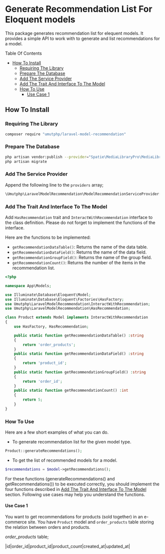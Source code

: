 # Generate Recommendation List For Eloquent models

This package generates recommendation list for elequent models. It provides a simple API to work with to generate and list recommendations for a model.

<!-- START doctoc generated TOC please keep comment here to allow auto update -->
<!-- DON'T EDIT THIS SECTION, INSTEAD RE-RUN doctoc TO UPDATE -->
Table Of Contents

- [How To Install](#how-to-install)
  - [Requiring The Library](#requiring-the-library)
  - [Prepare The Database](#prepare-the-database)
  - [Add The Service Provider](#add-the-service-provider)
  - [Add The Trait And Interface To The Model](#add-the-trait-and-interface-to-the-model)
  - [How To Use](#how-to-use)
    - [Use Case 1](#use-case-1)

<!-- END doctoc generated TOC please keep comment here to allow auto update -->

## How To Install

### Requiring The Library

```bash
composer require "umutphp/laravel-model-recommendation"
```

### Prepare The Database

```bash
php artisan vendor:publish --provider="Spatie\MediaLibraryPro\MediaLibraryProServiceProvider" --tag="media-library-pro-migrations"
php artisan migrate
```

### Add The Service Provider

Append the following line to the `providers` array;

```php
\Umutphp\LaravelModelRecommendation\ModelRecommendationServiceProvider::class,
```

### Add The Trait And Interface To The Model

Add `HasRecommendation` trait and `InteractWithRecommendation` interface to the class definition. Please do not forget to implement the functions of the interface.

Here are the functions to be implemented:

* `getRecommendationDataTable()`: Returns the name of the data table.
* `getRecommendationDataField()`: Returns the name of the data field.
* `getRecommendationGroupField()`: Returns the name of the group field.
* `getRecommendationCount()`: Returns the number of the items in the recommendation list.

```php
<?php

namespace App\Models;

use Illuminate\Database\Eloquent\Model;
use Illuminate\Database\Eloquent\Factories\HasFactory;
use Umutphp\LaravelModelRecommendation\InteractWithRecommendation;
use Umutphp\LaravelModelRecommendation\HasRecommendation;

class Product extends Model implements InteractWithRecommendation
{
    use HasFactory, HasRecommendation;

    public static function getRecommendationDataTable() :string
    {
        return 'order_products';
    }
    public static function getRecommendationDataField() :string
    {
        return 'product_id';
    }
    public static function getRecommendationGroupField() :string
    {
        return 'order_id';
    }
    public static function getRecommendationCount() :int
    {
        return 5;
    }
}
```

### How To Use

Here are a few short examples of what you can do.

* To generate recommendation list for the given model type.

```php
Product::generateRecommendations();
```

* To get the list of recommended models for a model.

```php
$recommendations = $model->getRecommendations();
```

For these functions (generateRecommendations() and getRecommendations()) to be executed correctly, you should implement the four functions described in [Add The Trait And Interface To The Model](#add-the-trait-and-interface-to-the-model) section. Following use cases may help you understand the functions.

#### Use Case 1

You want to get recommendations for products (sold together) in an e-commerce site. You have `Product` model and `order_products` table storing the relation between orders and products.

*order_products* table;

|id|order_id|product_id|product_count|created_at|updated_at|
